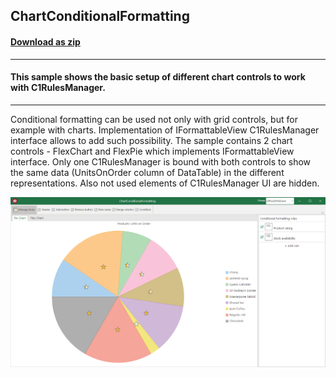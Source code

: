 ## ChartConditionalFormatting
#### [Download as zip](https://grapecity.github.io/DownGit/#/home?url=https://github.com/GrapeCity/ComponentOne-WinForms-Samples/tree/master/NetFramework\RulesManager\CS\ChartConditionalFormatting)
____
#### This sample shows the basic setup of different chart controls to work with C1RulesManager.
____
Conditional formatting can be used not only with grid controls, but for example with charts.
Implementation of IFormattableView C1RulesManager interface allows to add such possibility.
The sample contains 2 chart controls - FlexChart and FlexPie which implements IFormattableView interface.
Only one C1RulesManager is bound with both controls to show the same data (UnitsOnOrder column of DataTable) in the different representations.
Also not used elements of C1RulesManager UI are hidden.

![screenshot](screenshot.png)
